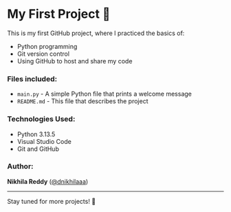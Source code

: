 # My First Project 🚀

This is my first GitHub project, where I practiced the basics of:
- Python programming
- Git version control
- Using GitHub to host and share my code

### Files included:
- `main.py` - A simple Python file that prints a welcome message
- `README.md` - This file that describes the project

### Technologies Used:
- Python 3.13.5
- Visual Studio Code
- Git and GitHub

### Author:
**Nikhila Reddy** ([@dnikhilaaa](https://github.com/dnikhilaaa))

---

Stay tuned for more projects! 🌟

